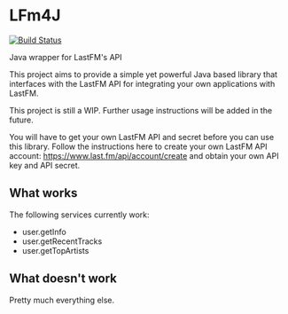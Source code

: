 # LFm4J
[![Build Status](https://travis-ci.com/desmond27/lfm4j.svg?branch=master)](https://travis-ci.com/desmond27/lfm4j)

Java wrapper for LastFM's API

This project aims to provide a simple yet powerful Java based library that interfaces with the LastFM API for integrating your own applications with LastFM.

This project is still a WIP. Further usage instructions will be added in the future.

You will have to get your own LastFM API and secret before you can use this library. Follow the instructions here to create your own LastFM API account: https://www.last.fm/api/account/create and obtain your own API key and API secret.


## What works

The following services currently work:

- user.getInfo
- user.getRecentTracks
- user.getTopArtists

## What doesn't work

Pretty much everything else.
